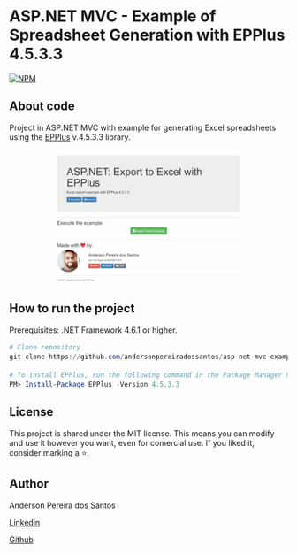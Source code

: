 # ASP.NET MVC - Example of Spreadsheet Generation with EPPlus 4.5.3.3

[![NPM](https://img.shields.io/npm/l/react)](https://github.com/andersonpereiradossantos/asp-net-mvc-example-generation-excel-spreadsheets-with-epplus/blob/main/LICENSE) 

## About code

Project in ASP.NET MVC with example for generating Excel spreadsheets using the [EPPlus](https://github.com/JanKallman/EPPlus) v.4.5.3.3 library.

![Presetion](https://github.com/andersonpereiradossantos/assets/blob/main/asp-net-mvc-example-generation-excel-spreadsheets-with-epplus.gif?raw=true)

## How to run the project

Prerequisites: .NET Framework 4.6.1 or higher.

```powershell
# Clone repository
git clone https://github.com/andersonpereiradossantos/asp-net-mvc-example-generation-excel-spreadsheets-with-epplus.git

# To install EPPlus, run the following command in the Package Manager Console:
PM> Install-Package EPPlus -Version 4.5.3.3
```

## License
This project is shared under the MIT license. This means you can modify and use it however you want, even for comercial use. If you liked it, consider marking a ⭐️.

## Author

Anderson Pereira dos Santos

[Linkedin](https://www.linkedin.com/in/andersonpereirasantos)

[Github](https://github.com/andersonpereiradossantos)

